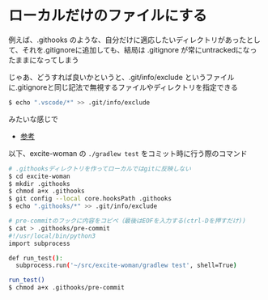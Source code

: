 # ローカルだけのファイルにする

例えば、.githooks のような、自分だけに適応したいディレクトリがあったとして、それを.gitignoreに追加しても、結局は .gitignore が常にuntrackedになったままになってしまう

じゃあ、どうすれば良いかというと、.git/info/exclude というファイルに.gitignoreと同じ記法で無視するファイルやディレクトリを指定できる

```bash
$ echo ".vscode/*" >> .git/info/exclude
```
みたいな感じで

- [参考](https://qiita.com/lemtosh469/items/fe24b83398b7373964a1)

以下、excite-woman の `./gradlew test` をコミット時に行う際のコマンド

```bash
# .githooksディレクトリを作ってローカルではgitに反映しない
$ cd excite-woman
$ mkdir .githooks
$ chmod a+x .githooks
$ git config --local core.hooksPath .githooks
$ echo ".githooks/*" >> .git/info/exclude

# pre-commitのフックに内容をコピペ（最後はEOFを入力する(ctrl-Dを押すだけ))
$ cat > .githooks/pre-commit
#!/usr/local/bin/python3
import subprocess

def run_test():
  subprocess.run('~/src/excite-woman/gradlew test', shell=True)

run_test()
$ chmod a+x .githooks/pre-commit
```
